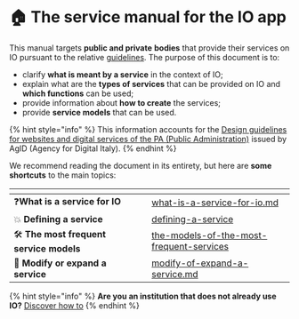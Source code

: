 # 🏠 The service manual for the IO app

This manual targets **public and private** **bodies** that provide their services on IO pursuant to the relative [guidelines](https://www.agid.gov.it/sites/default/files/repository\_files/lg\_punto\_accesso\_telematico\_servizi\_pa\_3112021.pdf). The purpose of this document is to:

* clarify **what is meant by a service** in the context of IO;
* explain what are the **types of services** that can be provided on IO and **which functions** can be used;
* provide information about **how to create** the services;
* provide **service models** that can be used.

{% hint style="info" %}
This information accounts for the [Design guidelines for websites and digital services of the PA (Public Administration)](https://www.agid.gov.it/sites/default/files/repository\_files/lg\_punto\_accesso\_telematico\_servizi\_pa\_3112021.pdf) issued by AgID (Agency for Digital Italy).
{% endhint %}

We recommend reading the document in its entirety, but here are **some shortcuts** to the main topics:

<table data-card-size="large" data-view="cards"><thead><tr><th></th><th data-hidden></th><th data-hidden></th><th data-hidden data-card-target data-type="content-ref"></th></tr></thead><tbody><tr><td>❓<strong>What is a service for IO</strong></td><td></td><td></td><td><a href="the-services-on-io/what-is-a-service-for-io.md">what-is-a-service-for-io.md</a></td></tr><tr><td>💥 <strong>Defining a service</strong></td><td></td><td></td><td><a href="the-services-on-io/defining-a-service/">defining-a-service</a></td></tr><tr><td>🛠 <strong>The most frequent service models</strong></td><td></td><td></td><td><a href="catalog-of-services-and-models/the-models-of-the-most-frequent-services/">the-models-of-the-most-frequent-services</a></td></tr><tr><td>🔄 <strong>Modify or expand a service</strong></td><td></td><td></td><td><a href="communicate-a-service/use-cases/modify-of-expand-a-service.md">modify-of-expand-a-service.md</a></td></tr></tbody></table>

{% hint style="info" %}
**Are you an institution that does not already use IO?** [Discover how to](https://docs.pagopa.it/io-guida-tecnica/)
{% endhint %}

